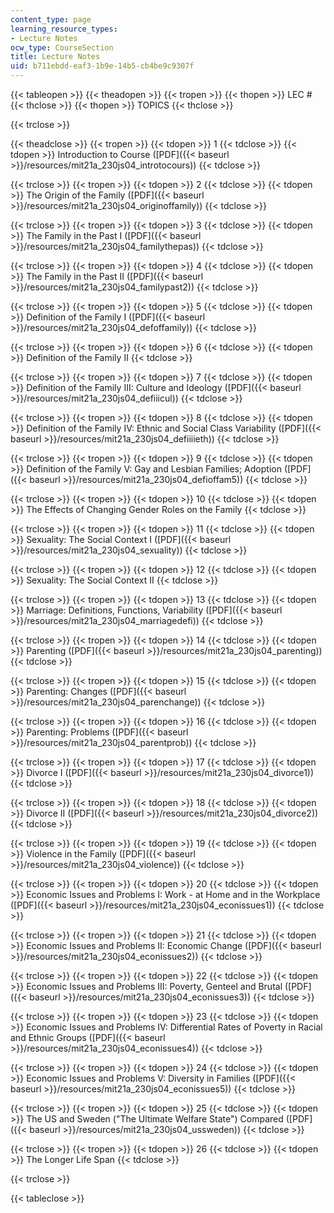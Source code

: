 ```yaml
---
content_type: page
learning_resource_types:
- Lecture Notes
ocw_type: CourseSection
title: Lecture Notes
uid: b711ebdd-eaf3-1b9e-14b5-cb4be9c9307f
---
```


{{< tableopen >}}
{{< theadopen >}}
{{< tropen >}}
{{< thopen >}}
LEC #
{{< thclose >}}
{{< thopen >}}
TOPICS
{{< thclose >}}

{{< trclose >}}

{{< theadclose >}}
{{< tropen >}}
{{< tdopen >}}
1
{{< tdclose >}}
{{< tdopen >}}
Introduction to Course ([PDF]({{< baseurl >}}/resources/mit21a_230js04_introtocours))
{{< tdclose >}}

{{< trclose >}}
{{< tropen >}}
{{< tdopen >}}
2
{{< tdclose >}}
{{< tdopen >}}
The Origin of the Family ([PDF]({{< baseurl >}}/resources/mit21a_230js04_originoffamily))
{{< tdclose >}}

{{< trclose >}}
{{< tropen >}}
{{< tdopen >}}
3
{{< tdclose >}}
{{< tdopen >}}
The Family in the Past I ([PDF]({{< baseurl >}}/resources/mit21a_230js04_familythepas))
{{< tdclose >}}

{{< trclose >}}
{{< tropen >}}
{{< tdopen >}}
4
{{< tdclose >}}
{{< tdopen >}}
The Family in the Past II ([PDF]({{< baseurl >}}/resources/mit21a_230js04_familypast2))
{{< tdclose >}}

{{< trclose >}}
{{< tropen >}}
{{< tdopen >}}
5
{{< tdclose >}}
{{< tdopen >}}
Definition of the Family I ([PDF]({{< baseurl >}}/resources/mit21a_230js04_defoffamily))
{{< tdclose >}}

{{< trclose >}}
{{< tropen >}}
{{< tdopen >}}
6
{{< tdclose >}}
{{< tdopen >}}
Definition of the Family II
{{< tdclose >}}

{{< trclose >}}
{{< tropen >}}
{{< tdopen >}}
7
{{< tdclose >}}
{{< tdopen >}}
Definition of the Family III: Culture and Ideology ([PDF]({{< baseurl >}}/resources/mit21a_230js04_defiiicul))
{{< tdclose >}}

{{< trclose >}}
{{< tropen >}}
{{< tdopen >}}
8
{{< tdclose >}}
{{< tdopen >}}
Definition of the Family IV: Ethnic and Social Class Variability ([PDF]({{< baseurl >}}/resources/mit21a_230js04_defiiiieth))
{{< tdclose >}}

{{< trclose >}}
{{< tropen >}}
{{< tdopen >}}
9
{{< tdclose >}}
{{< tdopen >}}
Definition of the Family V: Gay and Lesbian Families; Adoption ([PDF]({{< baseurl >}}/resources/mit21a_230js04_defioffam5))
{{< tdclose >}}

{{< trclose >}}
{{< tropen >}}
{{< tdopen >}}
10
{{< tdclose >}}
{{< tdopen >}}
The Effects of Changing Gender Roles on the Family
{{< tdclose >}}

{{< trclose >}}
{{< tropen >}}
{{< tdopen >}}
11
{{< tdclose >}}
{{< tdopen >}}
Sexuality: The Social Context I ([PDF]({{< baseurl >}}/resources/mit21a_230js04_sexuality))
{{< tdclose >}}

{{< trclose >}}
{{< tropen >}}
{{< tdopen >}}
12
{{< tdclose >}}
{{< tdopen >}}
Sexuality: The Social Context II
{{< tdclose >}}

{{< trclose >}}
{{< tropen >}}
{{< tdopen >}}
13
{{< tdclose >}}
{{< tdopen >}}
Marriage: Definitions, Functions, Variability ([PDF]({{< baseurl >}}/resources/mit21a_230js04_marriagedefi))
{{< tdclose >}}

{{< trclose >}}
{{< tropen >}}
{{< tdopen >}}
14
{{< tdclose >}}
{{< tdopen >}}
Parenting ([PDF]({{< baseurl >}}/resources/mit21a_230js04_parenting))
{{< tdclose >}}

{{< trclose >}}
{{< tropen >}}
{{< tdopen >}}
15
{{< tdclose >}}
{{< tdopen >}}
Parenting: Changes ([PDF]({{< baseurl >}}/resources/mit21a_230js04_parenchange))
{{< tdclose >}}

{{< trclose >}}
{{< tropen >}}
{{< tdopen >}}
16
{{< tdclose >}}
{{< tdopen >}}
Parenting: Problems ([PDF]({{< baseurl >}}/resources/mit21a_230js04_parentprob))
{{< tdclose >}}

{{< trclose >}}
{{< tropen >}}
{{< tdopen >}}
17
{{< tdclose >}}
{{< tdopen >}}
Divorce I ([PDF]({{< baseurl >}}/resources/mit21a_230js04_divorce1))
{{< tdclose >}}

{{< trclose >}}
{{< tropen >}}
{{< tdopen >}}
18
{{< tdclose >}}
{{< tdopen >}}
Divorce II ([PDF]({{< baseurl >}}/resources/mit21a_230js04_divorce2))
{{< tdclose >}}

{{< trclose >}}
{{< tropen >}}
{{< tdopen >}}
19
{{< tdclose >}}
{{< tdopen >}}
Violence in the Family ([PDF]({{< baseurl >}}/resources/mit21a_230js04_violence))
{{< tdclose >}}

{{< trclose >}}
{{< tropen >}}
{{< tdopen >}}
20
{{< tdclose >}}
{{< tdopen >}}
Economic Issues and Problems I: Work - at Home and in the Workplace ([PDF]({{< baseurl >}}/resources/mit21a_230js04_econissues1))
{{< tdclose >}}

{{< trclose >}}
{{< tropen >}}
{{< tdopen >}}
21
{{< tdclose >}}
{{< tdopen >}}
Economic Issues and Problems II: Economic Change ([PDF]({{< baseurl >}}/resources/mit21a_230js04_econissues2))
{{< tdclose >}}

{{< trclose >}}
{{< tropen >}}
{{< tdopen >}}
22
{{< tdclose >}}
{{< tdopen >}}
Economic Issues and Problems III: Poverty, Genteel and Brutal ([PDF]({{< baseurl >}}/resources/mit21a_230js04_econissues3))
{{< tdclose >}}

{{< trclose >}}
{{< tropen >}}
{{< tdopen >}}
23
{{< tdclose >}}
{{< tdopen >}}
Economic Issues and Problems IV: Differential Rates of Poverty in Racial and Ethnic Groups ([PDF]({{< baseurl >}}/resources/mit21a_230js04_econissues4))
{{< tdclose >}}

{{< trclose >}}
{{< tropen >}}
{{< tdopen >}}
24
{{< tdclose >}}
{{< tdopen >}}
Economic Issues and Problems V: Diversity in Families ([PDF]({{< baseurl >}}/resources/mit21a_230js04_econissues5))
{{< tdclose >}}

{{< trclose >}}
{{< tropen >}}
{{< tdopen >}}
25
{{< tdclose >}}
{{< tdopen >}}
The US and Sweden ("The Ultimate Welfare State") Compared ([PDF]({{< baseurl >}}/resources/mit21a_230js04_ussweden))
{{< tdclose >}}

{{< trclose >}}
{{< tropen >}}
{{< tdopen >}}
26
{{< tdclose >}}
{{< tdopen >}}
The Longer Life Span
{{< tdclose >}}

{{< trclose >}}

{{< tableclose >}}